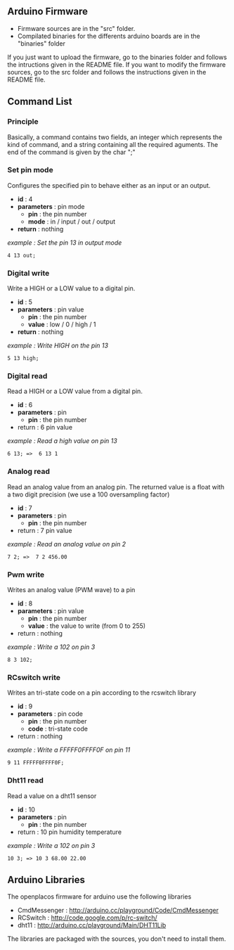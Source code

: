 Arduino Firmware
---------------------
* Firmware sources are in the "src" folder.
* Compilated binaries for the differents arduino boards are in the "binaries" folder

If you just want to upload the firmware, go to the binaries folder and follows the intructions given in the README file.
If you want to modify the firmware sources, go to the src folder and follows the instructions given in the README file.


Command List
--------------------------
### Principle
Basically, a command contains two fields, an integer which represents the kind of command, and a string containing all the required aguments. The end of the command is given by the char ";"
### Set pin mode
Configures the specified pin to behave either as an input or an output.

* **id** : 4
* **parameters** : pin mode
  * **pin** : the pin number
  * **mode** : in / input / out / output
* **return** : nothing

*example : Set the pin 13 in output mode*

```
4 13 out; 
```

### Digital write
Write a HIGH or a LOW value to a digital pin.

* **id** : 5
* **parameters** : pin value
  * **pin** : the pin number
  * **value** : low / 0 / high / 1
* **return** : nothing

*example : Write HIGH on the pin 13*

```
5 13 high; 
```

### Digital read 
Read a HIGH or a LOW value from a digital pin.

* **id** : 6
* **parameters** : pin
  * **pin** : the pin number
* return : 6 pin value

*example : Read a high value on pin 13*

```
6 13; =>  6 13 1
```

### Analog read 
Read an analog value from an analog pin.
The returned value is a float with a two digit precision (we use a 100 oversampling factor)

* **id** : 7
* **parameters** : pin
  * **pin** : the pin number
* return : 7 pin value

*example : Read an analog value on pin 2*

```
7 2; =>  7 2 456.00
```

### Pwm write
Writes an analog value (PWM wave) to a pin

* **id** : 8
* **parameters** : pin value
  * **pin** : the pin number
  * **value** : the value to write (from 0 to 255)
* return : nothing

*example : Write a 102 on pin 3*

```
8 3 102;
```

### RCswitch write
Writes an tri-state code on a pin according to the rcswitch library
 

* **id** : 9
* **parameters** : pin code
  * **pin** : the pin number
  * **code** : tri-state code
* return : nothing

*example : Write a FFFFF0FFFF0F on pin 11*

```
9 11 FFFFF0FFFF0F;
```
### Dht11 read
Read a value on a dht11 sensor

* **id** : 10
* **parameters** : pin
  * **pin** : the pin number
* return : 10 pin humidity temperature

*example : Write a 102 on pin 3*

```
10 3; => 10 3 68.00 22.00
```

Arduino Libraries
---------------------
The openplacos firmware for arduino use the following libraries

* CmdMessenger : http://arduino.cc/playground/Code/CmdMessenger
* RCSwitch : http://code.google.com/p/rc-switch/
* dht11 : http://arduino.cc/playground/Main/DHT11Lib

The libraries are packaged with the sources, you don't need to install them.
